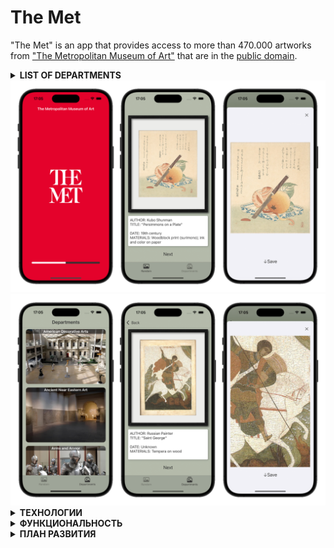 <h1 id="the-met">The Met</h1>

<p>&quot;The Met&quot; is an app that provides access to more than 470.000 artworks from <a href="https://www.metmuseum.org">&quot;The Metropolitan Museum of Art&quot;</a> that are in the <a href="https://en.wikipedia.org/wiki/Public_domain">public domain</a>.</p>

<details>
<summary><strong>LIST OF DEPARTMENTS</strong></summary>
<li>American Decorative Arts</li>
<li>Ancient Near Eastern Art</li>
<li>Arms and Armor</li>
<li>Arts of Africa, Oceania, and the Americas</li>
<li>Asian Art</li>
<li>The Cloisters</li>
<li>The Costume Institute</li>
<li>Drawings and Prints</li>
<li>Egyptian Art</li>
<li>European Paintings</li>
<li>European Sculpture and Decorative Arts</li>
<li>Greek and Roman Art</li>
<li>Islamic Art</li>
<li>The Robert Lehman Collection</li>
<li>The Libraries</li>
<li>Medieval Art</li>
<li>Musical Instruments</li>
<li>Photographs</li>
<li>Modern Art (mostly not in PD)</li>
</details>

<img src="https://github.com/eldarovsky/The-Met/blob/main/images/Image_01.png" alt="">
<img src="https://github.com/eldarovsky/The-Met/blob/main/images/Image_02.png" alt="">

<details>
<summary><strong>ТЕХНОЛОГИИ</strong></summary>
<li>Архитектура: MVP+C (C - в данном случае Router) и MVC (для одной сцены)</li>
<li>Состав сцены: Assembler, ViewController, Presenter, Router</li>
<li>Взаимодействие файлов сцены через протоколы</li>
<li>Паттерны: singletone, delegate</li>
<li>Целенаправленно использованы только нативные фреймворки: Foundation, UIKit</li>
<li>Верстка интерфейса велась полностью кодом</li>
<li>Хранение данных: UserDefaults для hashValue изображения</li>
<li>Применены кастомные цвета для создания более привлекательного интерфейса</li>
</details>

<details>
<summary><strong>ФУНКЦИОНАЛЬНОСТЬ</strong></summary>
<li>Использованы индикатор загрузки и активности для лучшего UX</li>
<li>Загрузка из сети и отображение изображений с подробной информацией</li>
<li>Масштабирование (по двойному тапу до х2, вручную - до х4) и скроллинг увеличенного изображения</li>
<li>Возможность сохранения изображений в фотоальбом устройства</li>
<li>Асинхронная ограниченная временем загрузка данных с использованием GCD</li>
<li>Отображение уведомлений при ошибке загрузки, сохранении изображения или повторной попытке</li>
<li>Повторная загрузка по нажатию на кнопку "Retry" в уведомлении, в таблице - потянув ячейки вниз</li>
<li>Предотвращено повторное сохранение изображения в текущей сессии</li>
<li>Реализована тактильная обратная связь при нажатии на кнопку "Next"</li>
<li>Используется анимация появления ячеек таблицы</li>
<li>Цветовая схема приложения задана явно</li>
</details>

<details>
<summary><strong>ПЛАН РАЗВИТИЯ</strong></summary>
<li>Полный перевод приложения в архитектуру MVP</li>
<li>Рассмотреть необходимость использования сторонних фреймворков</li>
<li>Рассмотреть применение Crashlytics</li>
<li>Добавить поиск изображений по ключевым словам (реализовано в MVC на ветке "searchScene")</li>
<li>Реализовать ручную пагинацию для экрана поиска</li>
<li>Добавить возможность голосового набора в поле поиска</li>
<li>Добавить возможность сохранения изображений в избранное</li>
<li>Добавить возможность выбора одной из двух цветовых схем приложения</li>
<li>Добавить возможность включения-отключения звуковых и тактильных эффектов</li>
<li>Добавить обработку сценария отсутствия интернет-соединения</li>
<li>Использование векторных изображений в интерфейсе</li>
<li>Задокументировать код</li>
<li>Добавить тесты</li>
<li>Рефакторинг кода</li>
</details>
